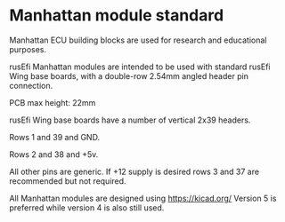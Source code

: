 
# Manhattan module standard

Manhattan ECU building blocks are used for research and educational purposes.

rusEfi Manhattan modules are intended to be used with standard rusEfi Wing base boards, with a double-row 2.54mm angled
header pin connection.


PCB max height: 22mm


rusEfi Wing base boards have a number of vertical 2x39 headers. 

Rows 1 and 39 and GND.

Rows 2 and 38 and +5v.

All other pins are generic. If +12 supply is desired rows 3 and 37 are recommended but not required.

All Manhattan modules are designed using https://kicad.org/
Version 5 is preferred while version 4 is also still used.
